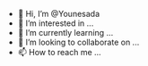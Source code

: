 - 👋 Hi, I’m @Younesada
- 👀 I’m interested in ...
- 🌱 I’m currently learning ...
- 💞️ I’m looking to collaborate on ...
- 📫 How to reach me ...

<!---
Younesada/Younesada is a ✨ special ✨ repository because its `README.md` (this file) appears on your GitHub profile.
You can click the Preview link to take a look at your changes.
--->
